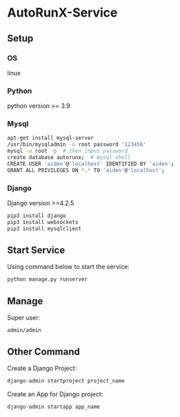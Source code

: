 
# AutoRunX-Service

## Setup

### OS

linux

### Python

python version >= 3.9

### Mysql

```sh
apt-get install mysql-server
/usr/bin/mysqladmin -u root password '123456'
mysql -u root -p  # then input password
create database autorunx;  # mysql shell
CREATE USER 'aiden'@'localhost' IDENTIFIED BY 'aiden';
GRANT ALL PRIVILEGES ON *.* TO 'aiden'@'localhost';
```

### Django

Django version >=4.2.5

```sh
pip3 install django
pip3 install websockets
pip3 install mysqlclient
```


## Start Service

Using command below to start the service:
```sh
python manage.py runserver
```

## Manage

Super user:
```
admin/admin
```


## Other Command

Create a Django Project:
```sh
django-admin startproject project_name
```

Create an App for Django project:
```sh
django-admin startapp app_name
```






















